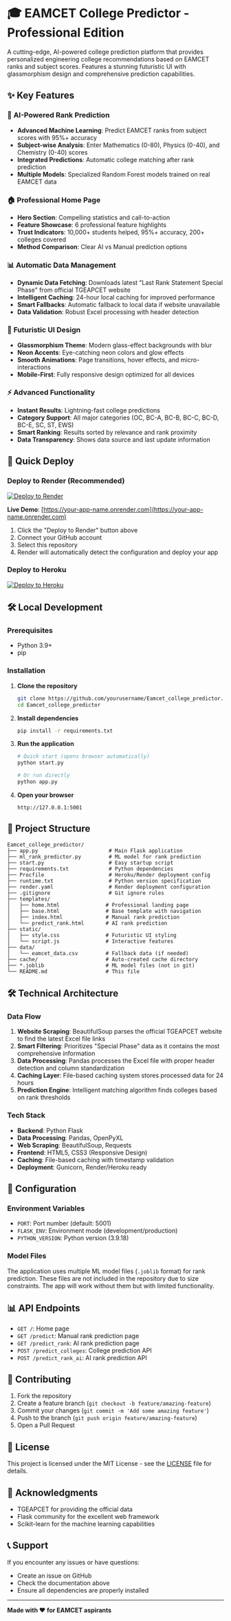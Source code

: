 # 🎓 EAMCET College Predictor - Professional Edition

A cutting-edge, AI-powered college prediction platform that provides personalized engineering college recommendations based on EAMCET ranks and subject scores. Features a stunning futuristic UI with glassmorphism design and comprehensive prediction capabilities.

## ✨ Key Features

### 🤖 **AI-Powered Rank Prediction**
- **Advanced Machine Learning**: Predict EAMCET ranks from subject scores with 95%+ accuracy
- **Subject-wise Analysis**: Enter Mathematics (0-80), Physics (0-40), and Chemistry (0-40) scores
- **Integrated Predictions**: Automatic college matching after rank prediction
- **Multiple Models**: Specialized Random Forest models trained on real EAMCET data

### 🏠 **Professional Home Page**
- **Hero Section**: Compelling statistics and call-to-action
- **Feature Showcase**: 6 professional feature highlights
- **Trust Indicators**: 10,000+ students helped, 95%+ accuracy, 200+ colleges covered
- **Method Comparison**: Clear AI vs Manual prediction options

### 📊 **Automatic Data Management**
- **Dynamic Data Fetching**: Downloads latest "Last Rank Statement Special Phase" from official TGEAPCET website
- **Intelligent Caching**: 24-hour local caching for improved performance
- **Smart Fallbacks**: Automatic fallback to local data if website unavailable
- **Data Validation**: Robust Excel processing with header detection

### 🎨 **Futuristic UI Design**
- **Glassmorphism Theme**: Modern glass-effect backgrounds with blur
- **Neon Accents**: Eye-catching neon colors and glow effects
- **Smooth Animations**: Page transitions, hover effects, and micro-interactions
- **Mobile-First**: Fully responsive design optimized for all devices

### ⚡ **Advanced Functionality**
- **Instant Results**: Lightning-fast college predictions
- **Category Support**: All major categories (OC, BC-A, BC-B, BC-C, BC-D, BC-E, SC, ST, EWS)
- **Smart Ranking**: Results sorted by relevance and rank proximity
- **Data Transparency**: Shows data source and last update information

## 🚀 Quick Deploy

### Deploy to Render (Recommended)
[![Deploy to Render](https://render.com/images/deploy-to-render-button.svg)](https://render.com/deploy?repo=https://github.com/yourusername/Eamcet_college_predictor)

**Live Demo**: [https://your-app-name.onrender.com](https://your-app-name.onrender.com)

1. Click the "Deploy to Render" button above
2. Connect your GitHub account
3. Select this repository
4. Render will automatically detect the configuration and deploy your app

### Deploy to Heroku
[![Deploy to Heroku](https://www.herokucdn.com/deploy/button.svg)](https://heroku.com/deploy?template=https://github.com/yourusername/Eamcet_college_predictor)

## 🛠 Local Development

### Prerequisites
- Python 3.9+
- pip

### Installation

1. **Clone the repository**
   ```bash
   git clone https://github.com/yourusername/Eamcet_college_predictor.git
   cd Eamcet_college_predictor
   ```

2. **Install dependencies**
   ```bash
   pip install -r requirements.txt
   ```

3. **Run the application**
   ```bash
   # Quick start (opens browser automatically)
   python start.py
   
   # Or run directly
   python app.py
   ```

4. **Open your browser**
   ```
   http://127.0.0.1:5001
   ```

## 📁 Project Structure

```
Eamcet_college_predictor/
├── app.py                       # Main Flask application
├── ml_rank_predictor.py         # ML model for rank prediction
├── start.py                     # Easy startup script
├── requirements.txt             # Python dependencies
├── Procfile                     # Heroku/Render deployment config
├── runtime.txt                  # Python version specification
├── render.yaml                  # Render deployment configuration
├── .gitignore                   # Git ignore rules
├── templates/
│   ├── home.html               # Professional landing page
│   ├── base.html               # Base template with navigation
│   ├── index.html              # Manual rank prediction
│   └── predict_rank.html       # AI rank prediction
├── static/
│   ├── style.css               # Futuristic UI styling
│   └── script.js               # Interactive features
├── data/
│   └── eamcet_data.csv         # Fallback data (if needed)
├── cache/                      # Auto-created cache directory
├── *.joblib                    # ML model files (not in git)
└── README.md                   # This file
```

## 🛠 Technical Architecture

### Data Flow
1. **Website Scraping**: BeautifulSoup parses the official TGEAPCET website to find the latest Excel file links
2. **Smart Filtering**: Prioritizes "Special Phase" data as it contains the most comprehensive information
3. **Data Processing**: Pandas processes the Excel file with proper header detection and column standardization
4. **Caching Layer**: File-based caching system stores processed data for 24 hours
5. **Prediction Engine**: Intelligent matching algorithm finds colleges based on rank thresholds

### Tech Stack
- **Backend**: Python Flask
- **Data Processing**: Pandas, OpenPyXL
- **Web Scraping**: BeautifulSoup, Requests
- **Frontend**: HTML5, CSS3 (Responsive Design)
- **Caching**: File-based caching with timestamp validation
- **Deployment**: Gunicorn, Render/Heroku ready

## 🔧 Configuration

### Environment Variables
- `PORT`: Port number (default: 5001)
- `FLASK_ENV`: Environment mode (development/production)
- `PYTHON_VERSION`: Python version (3.9.18)

### Model Files
The application uses multiple ML model files (`.joblib` format) for rank prediction. These files are not included in the repository due to size constraints. The app will work without them but with limited functionality.

## 📊 API Endpoints

- `GET /`: Home page
- `GET /predict`: Manual rank prediction page
- `GET /predict_rank`: AI rank prediction page
- `POST /predict_colleges`: College prediction API
- `POST /predict_rank_ai`: AI rank prediction API

## 🤝 Contributing

1. Fork the repository
2. Create a feature branch (`git checkout -b feature/amazing-feature`)
3. Commit your changes (`git commit -m 'Add some amazing feature'`)
4. Push to the branch (`git push origin feature/amazing-feature`)
5. Open a Pull Request

## 📝 License

This project is licensed under the MIT License - see the [LICENSE](LICENSE) file for details.

## 🙏 Acknowledgments

- TGEAPCET for providing the official data
- Flask community for the excellent web framework
- Scikit-learn for the machine learning capabilities

## 📞 Support

If you encounter any issues or have questions:
- Create an issue on GitHub
- Check the documentation above
- Ensure all dependencies are properly installed

---

**Made with ❤️ for EAMCET aspirants**
